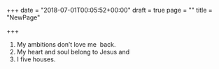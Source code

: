 +++
date = "2018-07-01T00:05:52+00:00"
draft = true
page = ""
title = "NewPage"

+++
1. My ambitions don’t love me  back. 
2. My heart and soul belong to Jesus and 
3. I five houses. 